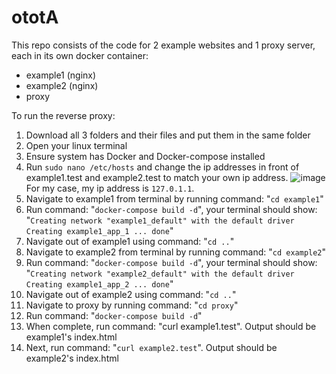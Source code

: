 # ototA
This repo consists of the code for 2 example websites and 1 proxy server, each in its own docker container:
  - example1 (nginx)
  - example2 (nginx)
  - proxy

To run the reverse proxy:
  1) Download all 3 folders and their files and put them in the same folder
  2) Open your linux terminal
  3) Ensure system has Docker and Docker-compose installed
  4) Run `sudo nano /etc/hosts` and change the ip addresses in front of example1.test and example2.test to match your own ip address. ![image](https://user-images.githubusercontent.com/59956497/135717115-4dcbc462-e32b-4296-8c4a-33a5ebd2e378.png) For my case, my ip address is `127.0.1.1`.
  5) Navigate to example1 from terminal by running command: "`cd example1`" 
  6) Run command: "`docker-compose build -d`", your terminal should show: "`Creating network "example1_default" with the default driver
Creating example1_app_1 ... done`"
  7) Navigate out of example1 using command: "`cd ..`"
  8) Navigate to example2 from terminal by running command: "`cd example2`"
  9) Run command: "`docker-compose build -d`", your terminal should show: "`Creating network "example2_default" with the default driver
Creating example1_app_2 ... done`"
  10) Navigate out of example2 using command: "`cd ..`"
  11) Navigate to proxy by running command: "`cd proxy`"
  12) Run command: "`docker-compose build -d`"
  13) When complete, run command: "curl example1.test". Output should be example1's index.html
  14) Next, run command: "`curl example2.test`". Output should be example2's index.html
